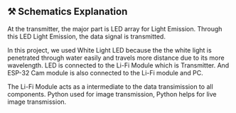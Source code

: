 ## ⚒️ Schematics Explanation
At the transmitter, the major part is LED array for Light Emission. Through this LED Light Emission, the data signal is transmitted.

In this project, we used White Light LED because the the white light is penetrated through water easily and travels more distance due to its more wavelength.
LED is connected to the Li-Fi Module which is Transmitter. And ESP-32 Cam module is also connected to the Li-Fi module and PC.

The Li-Fi  Module acts as a intermediate to the data transimission to all components.
Python used for image transmission, Python helps for live image transmission.
